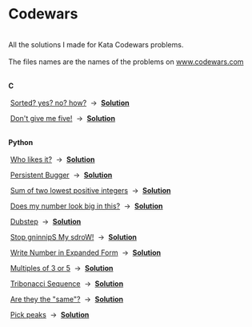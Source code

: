 # Codewars
<br>All the solutions I made for Kata Codewars problems.</br>
<br>The files names are the names of the problems on www.codewars.com</br>

<br><b> C </b></br><br>
&nbsp;<a href="https://www.codewars.com/kata/sorted-yes-no-how/c">Sorted? yes? no? how?</a>&nbsp; -> &nbsp;<a href="https://github.com/ewersonv/Codewars/blob/master/C/sorted_yes_no_how.c"><b>Solution</b></a>&nbsp;

&nbsp;<a href="https://www.codewars.com/kata/dont-give-me-five/c">Don't give me five!</a>&nbsp; -> &nbsp;<a href="https://github.com/ewersonv/Codewars/blob/master/C/dont_give_me_five.c"><b>Solution</b></a>&nbsp;

<br><b> Python </b></br><br>
&nbsp;<a href="https://www.codewars.com/kata/who-likes-it/python">Who likes it?</a>&nbsp; -> &nbsp;<a href="https://github.com/ewersonv/Codewars/blob/master/Python/who_likes_it.py"><b>Solution</b></a>&nbsp;

&nbsp;<a href="https://www.codewars.com/kata/persistent-bugger/python">Persistent Bugger</a>&nbsp; -> &nbsp;<a href="https://github.com/ewersonv/Codewars/blob/master/Python/persistent_bugger.py"><b>Solution</b></a>&nbsp;

&nbsp;<a href="https://www.codewars.com/kata/sum-of-two-lowest-positive-integers/python">Sum of two lowest positive integers</a>&nbsp; -> &nbsp;<a href="https://github.com/ewersonv/Codewars/blob/master/Python/sum_of_two_lowest_positive_integers.py"><b>Solution</b></a>&nbsp;

&nbsp;<a href="https://www.codewars.com/kata/does-my-number-look-big-in-this/python">Does my number look big in this?</a>&nbsp; -> &nbsp;<a href="https://github.com/ewersonv/Codewars/blob/master/Python/does_my_number_look_big_in_this.py"><b>Solution</b></a>&nbsp;

&nbsp;<a href="https://www.codewars.com/kata/dubstep/python">Dubstep</a>&nbsp; -> &nbsp;<a href="https://github.com/ewersonv/Codewars/blob/master/Python/dubstep.py"><b>Solution</b></a>&nbsp;

&nbsp;<a href="https://www.codewars.com/kata/stop-gninnips-my-sdrow/python">Stop gninnipS My sdroW!</a>&nbsp; -> &nbsp;<a href="https://github.com/ewersonv/Codewars/blob/master/Python/stop_gninnips_my_sdrow.py"><b>Solution</b></a>&nbsp;

&nbsp;<a href="https://www.codewars.com/kata/write-number-in-expanded-form/python">Write Number in Expanded Form</a>&nbsp; -> &nbsp;<a href="https://github.com/ewersonv/Codewars/blob/master/Python/write_number_in_expanded_form"><b>Solution</b></a>&nbsp;

&nbsp;<a href="https://www.codewars.com/kata/multiples-of-3-or-5/python">Multiples of 3 or 5</a>&nbsp; -> &nbsp;<a href="https://github.com/ewersonv/Codewars/blob/master/Python/multiplies_of_3_or_5.py"><b>Solution</b></a>&nbsp;

&nbsp;<a href="https://www.codewars.com/kata/tribonacci-sequence/python">Tribonacci Sequence</a>&nbsp; -> &nbsp;<a href="https://github.com/ewersonv/Codewars/blob/master/Python/tribonacci_sequence.py"><b>Solution</b></a>&nbsp;

&nbsp;<a href="https://www.codewars.com/kata/are-they-the-same/python">Are they the "same"?</a>&nbsp; -> &nbsp;<a href="https://github.com/ewersonv/Codewars/blob/master/Python/are_they_the_same.py"><b>Solution</b></a>&nbsp;

&nbsp;<a href="https://www.codewars.com/kata/pick-peaks/python">Pick peaks</a>&nbsp; -> &nbsp;<a href="https://github.com/ewersonv/Codewars/blob/master/Python/pick_peaks.py"><b>Solution</b></a>&nbsp;

